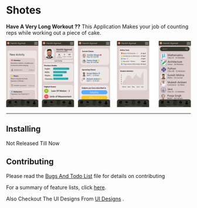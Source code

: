 # Shotes

**Have A Very Long Workout ??**
This Application Makes your job of counting reps while working out a piece of cake.

<img width="1000" text-align="center" alt="LoginWindow" src="UIDesign/5_objects.png">

***
## Installing
 
 Not Released Till Now
 

## Contributing

Please read the 
[Bugs And Todo List](BugsAndTodo.md) file for details on contributing

For a summary of feature lists, click [here](Otherfeatureplans.md).

Also Checkout The UI Designs From
[UI Designs](UIDesign/) .


